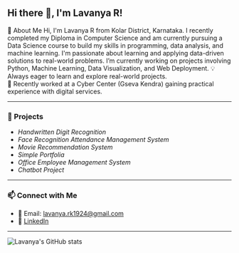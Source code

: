 ## Hi there 👋, I'm Lavanya R!

👋 About Me
Hi, I'm Lavanya R from Kolar District, Karnataka. I recently completed my Diploma in Computer Science and am currently pursuing a Data Science course to build my skills in programming, data analysis, and machine learning.
I'm passionate about learning and applying data-driven solutions to real-world problems. I’m currently working on projects involving Python, Machine Learning, Data Visualization, and Web Deployment.
💡 Always eager to learn and explore real-world projects.  
📌 Recently worked at a Cyber Center (Gseva Kendra) gaining practical experience with digital services.


---

### 🚀 Projects

-  *Handwritten Digit Recognition*  
-  *Face Recognition Attendance Management System*   
-  *Movie Recommendation System*
-  *Simple Portfolia*
-  *Office Employee Management System*
-  *Chatbot Project*

---

### 📫 Connect with Me

- 📧 Email: lavanya.rk1924@gmail.com  
- 💼 [LinkedIn](https://www.linkedin.com/in/lavanya-r-data-scientist/)  
  

---

![Lavanya's GitHub stats](https://github-readme-stats.vercel.app/api?username=lavanyaR&show_icons=true&theme=radical)


